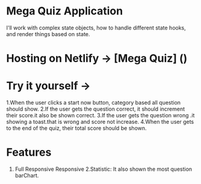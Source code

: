 # Mega Quiz Application
I'll work with complex state objects, how to handle different state hooks, and render things based on state.

# Hosting on Netlify -> [Mega Quiz] ()

# Try it yourself ->
1.When the user clicks a start now button, category based all question should show.
2.If the user gets the question correct, it should increment their score.it also be shown correct.
3.If the user gets the question wrong .it showing a toast.that is wrong and score not increase.
4.When the user gets to the end of the quiz, their total score should be shown.

# Features
1. Full Responsive Responsive 
2.Statistic: It also shown the most question barChart.
